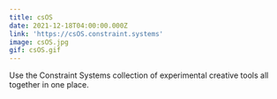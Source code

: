 ```yaml
---
title: csOS
date: 2021-12-18T04:00:00.000Z
link: 'https://csOS.constraint.systems'
image: csOS.jpg
gif: csOS.gif
---
```


Use the Constraint Systems collection of experimental creative tools all together in one place.
